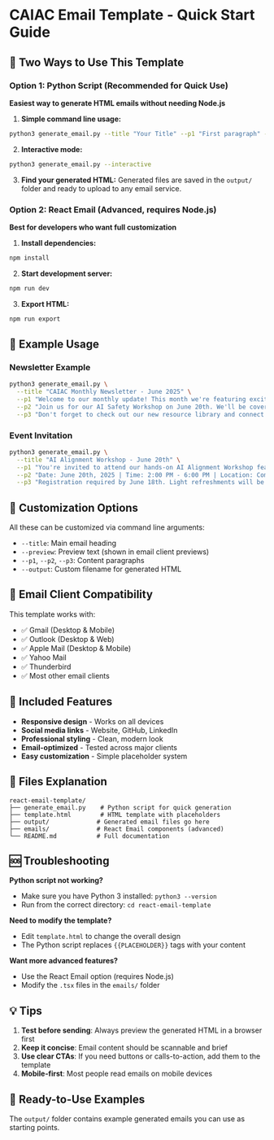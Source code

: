 # CAIAC Email Template - Quick Start Guide

## 🚀 Two Ways to Use This Template

### Option 1: Python Script (Recommended for Quick Use)

**Easiest way to generate HTML emails without needing Node.js**

1. **Simple command line usage:**
```bash
python3 generate_email.py --title "Your Title" --p1 "First paragraph" --p2 "Second paragraph" --p3 "Third paragraph"
```

2. **Interactive mode:**
```bash
python3 generate_email.py --interactive
```

3. **Find your generated HTML:**
Generated files are saved in the `output/` folder and ready to upload to any email service.

### Option 2: React Email (Advanced, requires Node.js)

**Best for developers who want full customization**

1. **Install dependencies:**
```bash
npm install
```

2. **Start development server:**
```bash
npm run dev
```

3. **Export HTML:**
```bash
npm run export
```

## 📝 Example Usage

### Newsletter Example
```bash
python3 generate_email.py \
  --title "CAIAC Monthly Newsletter - June 2025" \
  --p1 "Welcome to our monthly update! This month we're featuring exciting research developments and upcoming events." \
  --p2 "Join us for our AI Safety Workshop on June 20th. We'll be covering alignment techniques and current research methodologies." \
  --p3 "Don't forget to check out our new resource library and connect with fellow researchers in our community."
```

### Event Invitation
```bash
python3 generate_email.py \
  --title "AI Alignment Workshop - June 20th" \
  --p1 "You're invited to attend our hands-on AI Alignment Workshop featuring guest speakers from leading research institutions." \
  --p2 "Date: June 20th, 2025 | Time: 2:00 PM - 6:00 PM | Location: Computer Science Building, Room 451" \
  --p3 "Registration required by June 18th. Light refreshments will be provided. RSVP link: https://example.com/rsvp"
```

## 🎨 Customization Options

All these can be customized via command line arguments:

- `--title`: Main email heading
- `--preview`: Preview text (shown in email client previews)
- `--p1`, `--p2`, `--p3`: Content paragraphs
- `--output`: Custom filename for generated HTML

## 📱 Email Client Compatibility

This template works with:
- ✅ Gmail (Desktop & Mobile)
- ✅ Outlook (Desktop & Web)
- ✅ Apple Mail (Desktop & Mobile)
- ✅ Yahoo Mail
- ✅ Thunderbird
- ✅ Most other email clients

## 🔗 Included Features

- **Responsive design** - Works on all devices
- **Social media links** - Website, GitHub, LinkedIn
- **Professional styling** - Clean, modern look
- **Email-optimized** - Tested across major clients
- **Easy customization** - Simple placeholder system

## 📂 Files Explanation

```
react-email-template/
├── generate_email.py    # Python script for quick generation
├── template.html        # HTML template with placeholders
├── output/             # Generated email files go here
├── emails/             # React Email components (advanced)
└── README.md           # Full documentation
```

## 🆘 Troubleshooting

**Python script not working?**
- Make sure you have Python 3 installed: `python3 --version`
- Run from the correct directory: `cd react-email-template`

**Need to modify the template?**
- Edit `template.html` to change the overall design
- The Python script replaces `{{PLACEHOLDER}}` tags with your content

**Want more advanced features?**
- Use the React Email option (requires Node.js)
- Modify the `.tsx` files in the `emails/` folder

## 💡 Tips

1. **Test before sending**: Always preview the generated HTML in a browser first
2. **Keep it concise**: Email content should be scannable and brief
3. **Use clear CTAs**: If you need buttons or calls-to-action, add them to the template
4. **Mobile-first**: Most people read emails on mobile devices

## 🎯 Ready-to-Use Examples

The `output/` folder contains example generated emails you can use as starting points.
